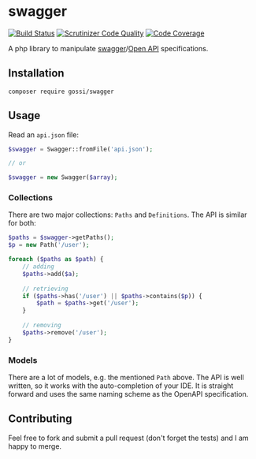 # swagger

[![Build Status](https://travis-ci.org/gossi/swagger.svg?branch=master)](https://travis-ci.org/gossi/swagger)
[![Scrutinizer Code Quality](https://scrutinizer-ci.com/g/gossi/swagger/badges/quality-score.png?b=master)](https://scrutinizer-ci.com/g/gossi/swagger)
[![Code Coverage](https://scrutinizer-ci.com/g/gossi/swagger/badges/coverage.png?b=master)](https://scrutinizer-ci.com/g/gossi/swagger)

A php library to manipulate [swagger](http://swagger.io)/[Open API](https://openapis.org) specifications.

## Installation

```
composer require gossi/swagger
```

## Usage

Read an `api.json` file:

```php
$swagger = Swagger::fromFile('api.json');

// or

$swagger = new Swagger($array);
```

### Collections

There are two major collections: `Paths` and `Definitions`. The API is similar for both:

```php
$paths = $swagger->getPaths();
$p = new Path('/user');

foreach ($paths as $path) {
	// adding
	$paths->add($a);
	
	// retrieving
	if ($paths->has('/user') || $paths->contains($p)) {
		$path = $paths->get('/user');
	}
	
	// removing
	$paths->remove('/user');
}
```

### Models

There are a lot of models, e.g. the mentioned `Path` above. The API is well written, so it works with the auto-completion of your IDE. It is straight forward and uses the same naming scheme as the OpenAPI specification.


## Contributing

Feel free to fork and submit a pull request (don't forget the tests) and I am happy to merge.


